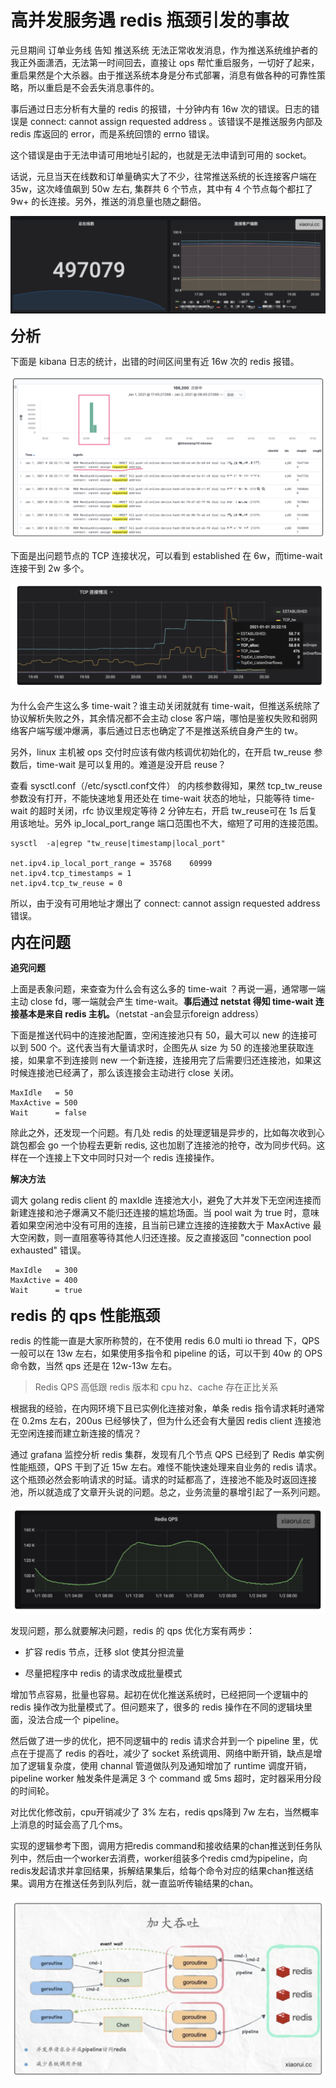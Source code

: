 # 高并发服务遇 redis 瓶颈引发的事故

元旦期间 订单业务线 告知 推送系统 无法正常收发消息，作为推送系统维护者的我正外面潇洒，无法第一时间回去，直接让 ops 帮忙重启服务，一切好了起来，重启果然是个大杀器。由于推送系统本身是分布式部署，消息有做各种的可靠性策略，所以重启是不会丢失消息事件的。

事后通过日志分析有大量的 redis 的报错，十分钟内有 16w 次的错误。日志的错误是 connect: cannot assign requested address 。该错误不是推送服务内部及 redis 库返回的 error，而是系统回馈的 errno 错误。

这个错误是由于无法申请可用地址引起的，也就是无法申请到可用的 socket。

话说，元旦当天在线数和订单量确实大了不少，往常推送系统的长连接客户端在 35w，这次峰值飙到 50w 左右, 集群共 6 个节点，其中有 4 个节点每个都扛了 9w+ 的长连接。另外，推送的消息量也随之翻倍。

<img src="./assets/image-20220417155823141.png" alt="image-20220327161928203" style="zoom:50%;" />

<font size=5>**分析**</font>

下面是 kibana 日志的统计，出错的时间区间里有近 16w 次的 redis 报错。

<img src="./assets/image-20220417160002026.png" alt="image-20220327161928203" style="zoom:50%;" />

下面是出问题节点的 TCP 连接状况，可以看到 established 在 6w，而time-wait 连接干到 2w 多个。

<img src="./assets/image-20220417160059212.png" alt="image-20220327161928203" style="zoom:50%;" />

为什么会产生这么多 time-wait？谁主动关闭就就有 time-wait，但推送系统除了协议解析失败之外，其余情况都不会主动 close 客户端，哪怕是鉴权失败和弱网络客户端写缓冲爆满，事后通过日志也确定了不是推送系统自身产生的 tw。

另外，linux 主机被 ops 交付时应该有做内核调优初始化的，在开启 tw_reuse 参数后，time-wait 是可以复用的。难道是没开启 reuse？

查看 sysctl.conf（/etc/sysctl.conf文件） 的内核参数得知，果然 tcp_tw_reuse 参数没有打开，不能快速地复用还处在 time-wait 状态的地址，只能等待 time-wait 的超时关闭，rfc 协议里规定等待 2 分钟左右，开启 tw_reuse可在 1s 后复用该地址。另外 ip_local_port_range 端口范围也不大，缩短了可用的连接范围。

```
sysctl  -a|egrep "tw_reuse|timestamp|local_port"

net.ipv4.ip_local_port_range = 35768    60999
net.ipv4.tcp_timestamps = 1
net.ipv4.tcp_tw_reuse = 0
```

所以，由于没有可用地址才爆出了 connect: cannot assign requested address 错误。

<font size=5>**内在问题**</font>

**追究问题**

上面是表象问题，来查查为什么会有这么多的 time-wait ？再说一遍，通常哪一端主动 close fd，哪一端就会产生 time-wait。**事后通过 netstat 得知 time-wait 连接基本是来自 redis 主机。**（netstat -an会显示foreign address）

下面是推送代码中的连接池配置，空闲连接池只有 50，最大可以 new 的连接可以到 500 个。这代表当有大量请求时，企图先从 size 为 50 的连接池里获取连接，如果拿不到连接则 new 一个新连接，连接用完了后需要归还连接池，如果这时候连接池已经满了，那么该连接会主动进行 close 关闭。

```
MaxIdle   = 50
MaxActive = 500
Wait      = false
```

除此之外，还发现一个问题。有几处 redis 的处理逻辑是异步的，比如每次收到心跳包都会 go 一个协程去更新 redis, 这也加剧了连接池的抢夺，改为同步代码。这样在一个连接上下文中同时只对一个 redis 连接操作。

**解决方法**

调大 golang redis client 的 maxIdle 连接池大小，避免了大并发下无空闲连接而新建连接和池子爆满又不能归还连接的尴尬场面。当 pool wait 为 true 时，意味着如果空闲池中没有可用的连接，且当前已建立连接的连接数大于 MaxActive 最大空闲数，则一直阻塞等待其他人归还连接。反之直接返回 "connection pool exhausted" 错误。

```
MaxIdle   = 300
MaxActive = 400
Wait      = true
```

<font size=5>**redis 的 qps 性能瓶颈**</font>

redis 的性能一直是大家所称赞的，在不使用 redis 6.0 multi io thread 下，QPS 一般可以在 13w 左右，如果使用多指令和 pipeline 的话，可以干到 40w 的 OPS 命令数，当然 qps 还是在 12w-13w 左右。

> Redis QPS 高低跟 redis 版本和 cpu hz、cache 存在正比关系

根据我的经验，在内网环境下且已实例化连接对象，单条 redis 指令请求耗时通常在 0.2ms 左右，200us 已经够快了，但为什么还会有大量因 redis client 连接池无空闲连接而建立新连接的情况？

通过 grafana 监控分析 redis 集群，发现有几个节点 QPS 已经到了 Redis 单实例性能瓶颈，QPS 干到了近 15w 左右。难怪不能快速处理来自业务的 redis 请求。这个瓶颈必然会影响请求的时延。请求的时延都高了，连接池不能及时返回连接池，所以就造成了文章开头说的问题。总之，业务流量的暴增引起了一系列问题。

<img src="./assets/image-20220417161856880.png" alt="image-20220327161928203" style="zoom:50%;" />

发现问题，那么就要解决问题，redis 的 qps 优化方案有两步：

- 扩容 redis 节点，迁移 slot 使其分担流量
  
- 尽量把程序中 redis 的请求改成批量模式

增加节点容易，批量也容易。起初在优化推送系统时，已经把同一个逻辑中的 redis 操作改为批量模式了。但问题来了，很多的 redis 操作在不同的逻辑块里面，没法合成一个 pipeline。

然后做了进一步的优化，把不同逻辑中的 redis 请求合并到一个 pipeline 里，优点在于提高了 redis 的吞吐，减少了 socket 系统调用、网络中断开销，缺点是增加了逻辑复杂度，使用 channal 管道做队列及通知增加了 runtime 调度开销，pipeline worker 触发条件是满足 3 个 command 或 5ms 超时，定时器采用分段的时间轮。

对比优化修改前，cpu开销减少了 3% 左右，redis qps降到 7w 左右，当然概率上消息的时延会高了几个ms。

实现的逻辑参考下图，调用方把redis command和接收结果的chan推送到任务队列中，然后由一个worker去消费，worker组装多个redis cmd为pipeline，向redis发起请求并拿回结果，拆解结果集后，给每个命令对应的结果chan推送结果。调用方在推送任务到队列后，就一直监听传输结果的chan。

<img src="./assets/image-20220417162136657.png" alt="image-20220327161928203" style="zoom:50%;" />

